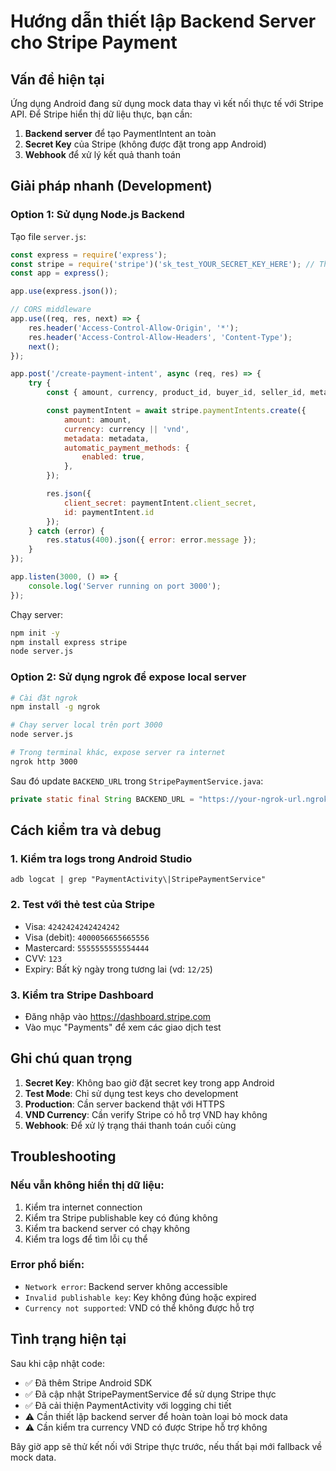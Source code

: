 # Hướng dẫn thiết lập Backend Server cho Stripe Payment

## Vấn đề hiện tại
Ứng dụng Android đang sử dụng mock data thay vì kết nối thực tế với Stripe API. Để Stripe hiển thị dữ liệu thực, bạn cần:

1. **Backend server** để tạo PaymentIntent an toàn
2. **Secret Key** của Stripe (không được đặt trong app Android)
3. **Webhook** để xử lý kết quả thanh toán

## Giải pháp nhanh (Development)

### Option 1: Sử dụng Node.js Backend

Tạo file `server.js`:

```javascript
const express = require('express');
const stripe = require('stripe')('sk_test_YOUR_SECRET_KEY_HERE'); // Thay bằng secret key thật
const app = express();

app.use(express.json());

// CORS middleware
app.use((req, res, next) => {
    res.header('Access-Control-Allow-Origin', '*');
    res.header('Access-Control-Allow-Headers', 'Content-Type');
    next();
});

app.post('/create-payment-intent', async (req, res) => {
    try {
        const { amount, currency, product_id, buyer_id, seller_id, metadata } = req.body;

        const paymentIntent = await stripe.paymentIntents.create({
            amount: amount,
            currency: currency || 'vnd',
            metadata: metadata,
            automatic_payment_methods: {
                enabled: true,
            },
        });

        res.json({
            client_secret: paymentIntent.client_secret,
            id: paymentIntent.id
        });
    } catch (error) {
        res.status(400).json({ error: error.message });
    }
});

app.listen(3000, () => {
    console.log('Server running on port 3000');
});
```

Chạy server:
```bash
npm init -y
npm install express stripe
node server.js
```

### Option 2: Sử dụng ngrok để expose local server

```bash
# Cài đặt ngrok
npm install -g ngrok

# Chạy server local trên port 3000
node server.js

# Trong terminal khác, expose server ra internet
ngrok http 3000
```

Sau đó update `BACKEND_URL` trong `StripePaymentService.java`:
```java
private static final String BACKEND_URL = "https://your-ngrok-url.ngrok.io";
```

## Cách kiểm tra và debug

### 1. Kiểm tra logs trong Android Studio
```
adb logcat | grep "PaymentActivity\|StripePaymentService"
```

### 2. Test với thẻ test của Stripe
- Visa: `4242424242424242`
- Visa (debit): `4000056655665556`
- Mastercard: `5555555555554444`
- CVV: `123`
- Expiry: Bất kỳ ngày trong tương lai (vd: `12/25`)

### 3. Kiểm tra Stripe Dashboard
- Đăng nhập vào https://dashboard.stripe.com
- Vào mục "Payments" để xem các giao dịch test

## Ghi chú quan trọng

1. **Secret Key**: Không bao giờ đặt secret key trong app Android
2. **Test Mode**: Chỉ sử dụng test keys cho development
3. **Production**: Cần server backend thật với HTTPS
4. **VND Currency**: Cần verify Stripe có hỗ trợ VND hay không
5. **Webhook**: Để xử lý trạng thái thanh toán cuối cùng

## Troubleshooting

### Nếu vẫn không hiển thị dữ liệu:
1. Kiểm tra internet connection
2. Kiểm tra Stripe publishable key có đúng không
3. Kiểm tra backend server có chạy không
4. Kiểm tra logs để tìm lỗi cụ thể

### Error phổ biến:
- `Network error`: Backend server không accessible
- `Invalid publishable key`: Key không đúng hoặc expired
- `Currency not supported`: VND có thể không được hỗ trợ

## Tình trạng hiện tại

Sau khi cập nhật code:
- ✅ Đã thêm Stripe Android SDK
- ✅ Đã cập nhật StripePaymentService để sử dụng Stripe thực
- ✅ Đã cải thiện PaymentActivity với logging chi tiết
- ⚠️ Cần thiết lập backend server để hoàn toàn loại bỏ mock data
- ⚠️ Cần kiểm tra currency VND có được Stripe hỗ trợ không

Bây giờ app sẽ thử kết nối với Stripe thực trước, nếu thất bại mới fallback về mock data.
